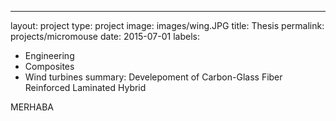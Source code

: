 ---
layout: project
type: project
image: images/wing.JPG
title: Thesis
permalink: projects/micromouse
date: 2015-07-01
labels:
  - Engineering
  - Composites
  - Wind turbines
summary: Develepoment of Carbon-Glass Fiber Reinforced Laminated Hybrid


MERHABA
